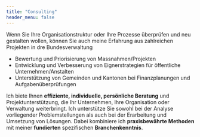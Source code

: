 ```yaml
---
title: "Consulting"
header_menu: false
---
```

Wenn Sie Ihre Organisationstruktur oder Ihre Prozesse überprüfen und neu gestalten wollen, können Sie auch meine Erfahrung aus zahlreichen Projekten in dre Bundesverwaltung 
* Bewertung und Priorisierung von Massnahmen/Projekten
* Entwicklung und Verbesserung von Eignerstrategien für öffentliche Unternehmen/Anstalten
* Unterstützung von Gemeinden und Kantonen bei Finanzplanungen und Aufgabenüberprüfungen

Ich biete Ihnen **effiziente, individuelle, persönliche Beratung** und Projektunterstützung, die Ihr Unternehmen, Ihre Organisation oder Verwaltung weiterbringt.
Ich unterstütze Sie sowohl bei der Analyse vorliegender Problemstellungen als auch bei der Erarbeitung und Umsetzung von
Lösungen. Dabei kombiniere ich **praxisbewährte Methoden** mit meiner **fundierten** spezifischen **Branchenkenntnis**.

